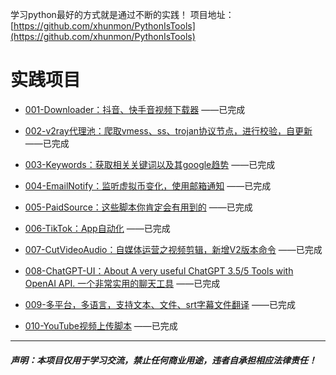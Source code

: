 学习python最好的方式就是通过不断的实践！
项目地址：[https://github.com/xhunmon/PythonIsTools](https://github.com/xhunmon/PythonIsTools) 


# 实践项目

- [001-Downloader：抖音、快手音视频下载器](./001-Downloader) ——已完成

- [002-v2ray代理池：爬取vmess、ss、trojan协议节点，进行校验，自更新](./002-V2rayPool) ——已完成

- [003-Keywords：获取相关关键词以及其google趋势](./003-Keywords) ——已完成

- [004-EmailNotify：监听虚拟币变化，使用邮箱通知](./004-EmailNotify) ——已完成

- [005-PaidSource：这些脚本你肯定会有用到的](./005-PaidSource) ——已完成

- [006-TikTok：App自动化](./006-TikTok) ——已完成

- [007-CutVideoAudio：自媒体运营之视频剪辑，新增V2版本命令](./007-CutVideoAudio) ——已完成

- [008-ChatGPT-UI：About A very useful ChatGPT 3.5/5 Tools with OpenAI API. 一个非常实用的聊天工具](https://github.com/xhunmon/iMedia) ——已完成

- [009-多平台，多语言，支持文本、文件、srt字幕文件翻译](./009-Translate) ——已完成

- [010-YouTube视频上传脚本](./010-YouTubeUpload) ——已完成

----------

##### 声明：本项目仅用于学习交流，禁止任何商业用途，违者自承担相应法律责任！
